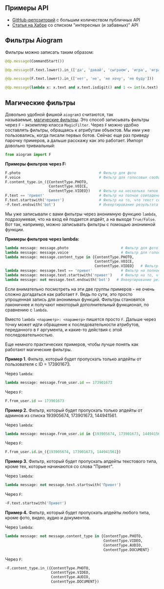 
## Примеры API

- [GitHub-репозиторий](https://github.com/public-apis/public-apis) с большим количеством публичных API
- [Статья на Хабре](https://habr.com/ru/company/macloud/blog/562700/) со списком "интересных (и забавных)" API

## Фильтры Aiogram

Фильтры можно записать таким образом:
```python
@dp.message(CommandStart())

@dp.message(F.text.lower().in_(['да', 'давай', 'сыграем', 'игра', 'играть', 'хочу играть']))

@dp.message(F.text.lower().in_(['нет', 'не', 'не хочу', 'не буду']))

@dp.message(lambda x: x.text and x.text.isdigit() and 1 <= int(x.text) <= 100)
```

## Магические фильтры

Довольно удобной фишкой `aiogram3` считаются, так называемые, [магические фильтры](https://docs.aiogram.dev/en/dev-3.x/dispatcher/filters/magic_filters.html#magic-filters). Это способ записывать фильтры через `F` - экземпляр класса `MagicFilter`. Через `F` можно удобно составлять фильтры, обращаясь к атрибутам объектов. Мы ими уже пользовались, когда писали первых ботов. Сейчас еще раз приведу парочку примеров, а дальше расскажу как это работает. Импорт довольно тривиальный:

```python
from aiogram import F
```

**Примеры фильтров через F:**

```python
F.photo                                    # Фильтр для фото
F.voice                                    # Фильтр для голосовых сообщений
F.content_type.in_({ContentType.PHOTO,
                    ContentType.VOICE,
                    ContentType.VIDEO})    # Фильтр на несколько типов контента
F.text == 'привет'                         # Фильтр на полное совпадение текста
F.text.startswith('привет')                # Фильтр на то, что текст сообщения начинается с 'привет'
~F.text.endswith('bot')                    # Инвертирование результата фильтра
```

Мы уже записывали с вами фильтры через анонимную функцию `lambda`, подразумевая, что на вход ей подается апдейт, а на выходе `True/False`. Вот так, например, можно записывать фильтры с помощью анонимной функции.

**Примеры фильтров через lambda:**

```python
lambda message: message.photo                        # Фильтр для фото
lambda message: message.voice                        # Фильтр для голосовых сообщений
lambda message: message.content_type in {ContentType.PHOTO,
                                         ContentType.VOICE,
                                         ContentType.VIDEO}   # Фильтр на несколько типов контента
lambda message: message.text == 'привет'             # Фильтр на полное совпадение текста
lambda message: message.text.startswith('привет')    # Фильтр на то, что текст сообщения начинается с 'привет'
lambda message: not message.text.endswith('bot')   # Инвертирование результата фильтра
```

Если внимательно посмотреть на эти две группы примеров - не очень сложно догадаться как работает `F`. Ведь по сути, это просто упрощенная запись для анонимных функций. Фильтры становятся лаконичнее и получают некоторый дополнительный функционал, по сравнению с `lambda`.

Вместо `lambda <параметр>: <параметр>` пишется просто `F`. Дальше через точку может идти обращение к последовательности атрибутов, переданного в `F` аргумента, и какие-то действия с этой последовательностью.

Еще немного практических примеров, чтобы лучше понять как работают магические фильтры.

**Пример 1**. Фильтр, который будет пропускать только апдейты от пользователя с ID = 173901673.

Через `lambda`:

```python
lambda message: message.from_user.id == 173901673
```

Через `F`:

```python
F.from_user.id == 173901673
```

**Пример 2.** Фильтр, который будет пропускать только апдейты от админов из списка 193905674, 173901673, 144941561.

Через `lambda`:

```python
lambda message: message.from_user.id in {193905674, 173901673, 144941561}
```

Через `F`:

```python
F.from_user.id.in_({193905674, 173901673, 144941561})
```

**Пример 3.** Фильтр, который будет пропускать апдейты текстового типа, кроме тех, которые начинаются со слова "Привет".

Через `lambda`:

```python
lambda message: not message.text.startswith('Привет')
```

Через `F`:

```python
~F.text.startswith('Привет')
```

**Пример 4.** Фильтр, который будет пропускать апдейты любого типа, кроме фото, видео, аудио и документов.

Через `lambda`:

```python
lambda message: not message.content_type in {ContentType.PHOTO,
                                             ContentType.VIDEO,
                                             ContentType.AUDIO,
                                             ContentType.DOCUMENT}
```

Через `F`:

```python
~F.content_type.in_({ContentType.PHOTO,
                     ContentType.VIDEO,
                     ContentType.AUDIO,
                     ContentType.DOCUMENT})
```